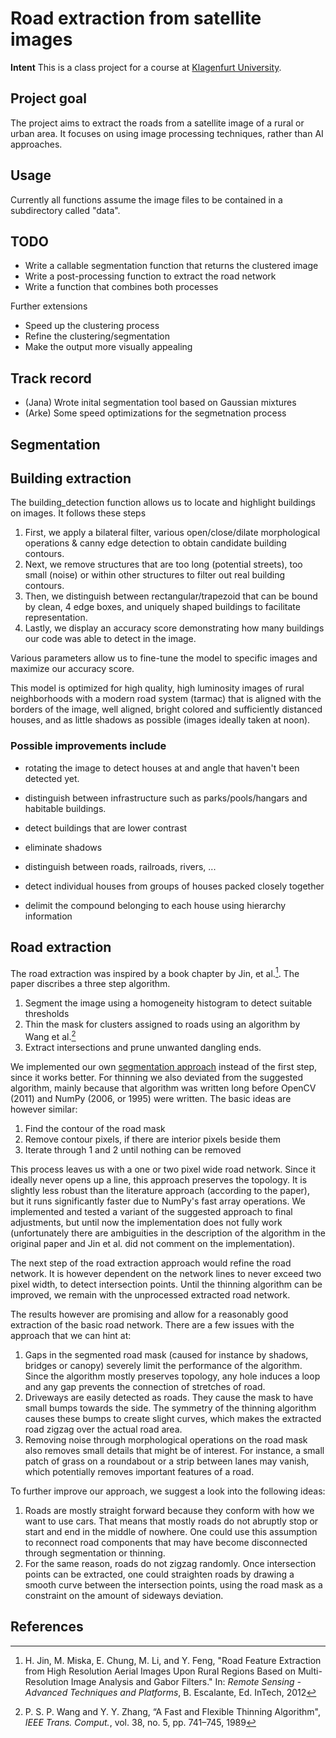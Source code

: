 # Road extraction from satellite images

**Intent** This is a class project for a course at [Klagenfurt University](https://www.aau.at).

## Project goal
The project aims to extract the roads from a satellite image of a rural
or urban area. It focuses on using image processing techniques, rather 
than AI approaches.

## Usage
Currently all functions assume the image files to be contained in a subdirectory called "data".

## TODO
* Write a callable segmentation function that returns the clustered image
* Write a post-processing function to extract the road network
* Write a function that combines both processes

Further extensions
* Speed up the clustering process
* Refine the clustering/segmentation
* Make the output more visually appealing

## Track record

* (Jana) Wrote inital segmentation tool based on Gaussian mixtures
* (Arke) Some speed optimizations for the segmetnation process


## Segmentation

## Building extraction
The building_detection function allows us to locate and highlight buildings on images. It follows these steps 

1. First, we apply a bilateral filter, various open/close/dilate morphological operations & canny edge detection to obtain candidate building contours.
2. Next, we remove structures that are too long (potential streets), too small (noise) or within other structures to filter out real building contours.
3. Then, we distinguish between rectangular/trapezoid that can be bound by clean, 4 edge boxes, and uniquely shaped buildings to facilitate representation.
4. Lastly, we display an accuracy score demonstrating how many buildings our code was able to detect in the image.

Various parameters allow us to fine-tune the model to specific images and maximize our accuracy score.

This model is optimized for high quality, high luminosity images of rural neighborhoods with a modern road system (tarmac) that is aligned with the borders of the image, well aligned, bright colored and sufficiently distanced houses, and as little shadows as possible (images ideally taken at noon).

### Possible improvements include 

* rotating the image to detect houses at and angle that haven't been detected yet.

* distinguish between infrastructure such as parks/pools/hangars and habitable buildings.

* detect buildings that are lower contrast

* eliminate shadows

* distinguish between roads, railroads, rivers, ...

* detect individual houses from groups of houses packed closely together

* delimit the compound belonging to each house using hierarchy information


## Road extraction
The road extraction was inspired by a book chapter by Jin, et al.[^jin2012]. The paper discribes a three step algorithm.
1. Segment the image using a homogeneity histogram to detect suitable thresholds
2. Thin the mask for clusters assigned to roads using an algorithm by Wang et al.[^wang1989]
3. Extract intersections and prune unwanted dangling ends.

We implemented our own [segmentation approach](#segmentation) instead of the first step, since it works better.
For thinning we also deviated from the suggested algorithm, mainly because that algorithm was written long before 
OpenCV (2011) and NumPy (2006, or 1995) were written. The basic ideas are however similar:

1. Find the contour of the road mask
2. Remove contour pixels, if there are interior pixels beside them
3. Iterate through 1 and 2 until nothing can be removed

This process leaves us with a one or two pixel wide road network. Since it ideally never opens up a line, this approach 
preserves the topology. It is slightly less robust than the literature approach (according to the paper), but it runs
significantly faster due to NumPy's fast array operations. We implemented and tested a variant of the suggested approach
to final adjustments, but until now the implementation does not fully work (unfortunately there are ambiguities in 
the description of the algorithm in the original paper and Jin et al. did not comment on the implementation).

The next step of the road extraction approach would refine the road network. It is however dependent on the network 
lines to never exceed two pixel width, to detect intersection points. Until the thinning algorithm can be improved, we 
remain with the unprocessed extracted road network.

The results however are promising and allow for a reasonably good extraction of the basic road network. There are a few
issues with the approach that we can hint at:
1. Gaps in the segmented road mask (caused for instance by shadows, bridges or canopy) severely limit the performance of
   the algorithm. Since the algorithm mostly preserves topology, any hole induces a loop and any gap prevents the 
   connection of stretches of road.
2. Driveways are easily detected as roads. They cause the mask to have small bumps towards the side. The symmetry of the
   thinning algorithm causes these bumps to create slight curves, which makes the extracted road zigzag over the actual
   road area.
3. Removing noise through morphological operations on the road mask also removes small details that might be of 
   interest. For instance, a small patch of grass on a roundabout or a strip between lanes may vanish, which potentially
   removes important features of a road.

To further improve our approach, we suggest a look into the following ideas:
1. Roads are mostly straight forward because they conform with how we want to use cars. That means that mostly roads
   do not abruptly stop or start and end in the middle of nowhere. One could use this assumption to reconnect road 
   components that may have become disconnected through segmentation or thinning.
2. For the same reason, roads do not zigzag randomly. Once intersection points can be extracted, one could straighten
   roads by drawing a smooth curve between the intersection points, using the road mask as a constraint on the amount
   of sideways deviation.

## References
[^wang1989]: 
    P. S. P. Wang and Y. Y. Zhang,
    “A Fast and Flexible Thinning Algorithm",
    *IEEE Trans. Comput.*,
    vol. 38, no. 5, pp. 741–745, 1989

[^jin2012]: 
    H. Jin, M. Miska, E. Chung, M. Li, and Y. Feng,
    "Road Feature Extraction from High Resolution Aerial Images Upon Rural Regions Based on Multi-Resolution Image Analysis 
    and Gabor Filters." 
    In: *Remote Sensing - Advanced Techniques and Platforms*, B. Escalante, Ed. InTech, 2012
